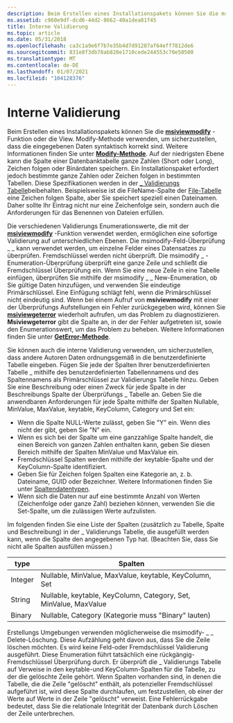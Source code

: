 ```yaml
---
description: Beim Erstellen eines Installationspakets können Sie die msiviewmodify-Funktion oder die View. Modify-Methode verwenden, um sicherzustellen, dass die eingegebenen Daten syntaktisch korrekt sind.
ms.assetid: c960e9df-dcd6-44d2-8662-40a1dea81f45
title: Interne Validierung
ms.topic: article
ms.date: 05/31/2018
ms.openlocfilehash: ca3c1a9e6f7b7e35b4d7d91287af64eff7812de6
ms.sourcegitcommit: 831e8f3db78ab820e1710cede244553c70e50500
ms.translationtype: MT
ms.contentlocale: de-DE
ms.lasthandoff: 01/07/2021
ms.locfileid: "104128376"
---
```

# <a name="internal-validation"></a>Interne Validierung

Beim Erstellen eines Installationspakets können Sie die [**msiviewmodify**](/windows/desktop/api/Msiquery/nf-msiquery-msiviewmodify) -Funktion oder die View. Modify-Methode verwenden, um sicherzustellen, dass die eingegebenen Daten syntaktisch korrekt sind. Weitere Informationen finden Sie unter [**Modify-Methode**](view-modify.md). Auf der niedrigsten Ebene kann die Spalte einer Datenbanktabelle ganze Zahlen (Short oder Long), Zeichen folgen oder Binärdaten speichern. Ein Installationspaket erfordert jedoch bestimmte ganze Zahlen oder Zeichen folgen in bestimmten Tabellen. Diese Spezifikationen werden in der [ \_ Validierungs Tabelle](-validation-table.md)beibehalten. Beispielsweise ist die FileName-Spalte der [File-Tabelle](file-table.md) eine Zeichen folgen Spalte, aber Sie speichert speziell einen Dateinamen. Daher sollte Ihr Eintrag nicht nur eine Zeichenfolge sein, sondern auch die Anforderungen für das Benennen von Dateien erfüllen.

Die verschiedenen Validierungs Enumerationswerte, die mit der [**msiviewmodify**](/windows/desktop/api/Msiquery/nf-msiquery-msiviewmodify) -Funktion verwendet werden, ermöglichen eine sofortige Validierung auf unterschiedlichen Ebenen. Die msimodify-Feld-Überprüfung \_ \_ kann verwendet werden, um einzelne Felder eines Datensatzes zu überprüfen. Fremdschlüssel werden nicht überprüft. Die msimodify \_ -Enumeration-Überprüfung überprüft eine ganze Zeile und schließt die Fremdschlüssel Überprüfung ein. Wenn Sie eine neue Zeile in eine Tabelle einfügen, überprüfen Sie mithilfe der msimodify \_ \_ New-Enumeration, ob Sie gültige Daten hinzufügen, und verwenden Sie eindeutige Primärschlüssel. Eine Einfügung schlägt fehl, wenn die Primärschlüssel nicht eindeutig sind. Wenn bei einem Aufruf von **msiviewmodify** mit einer der Überprüfungs Aufstellungen ein Fehler zurückgegeben wird, können Sie [**msiviewgeterror**](/windows/desktop/api/Msiquery/nf-msiquery-msiviewgeterrora) wiederholt aufrufen, um das Problem zu diagnostizieren. **Msiviewgeterror** gibt die Spalte an, in der der Fehler aufgetreten ist, sowie den Enumerationswert, um das Problem zu beheben. Weitere Informationen finden Sie unter [**GetError-Methode**](view-geterror.md).

Sie können auch die interne Validierung verwenden, um sicherzustellen, dass andere Autoren Daten ordnungsgemäß in die benutzerdefinierte Tabelle eingeben. Fügen Sie jede der Spalten Ihrer benutzerdefinierten Tabelle \_ mithilfe des benutzerdefinierten Tabellennamens und des Spaltennamens als Primärschlüssel zur Validierungs Tabelle hinzu. Geben Sie eine Beschreibung oder einen Zweck für jede Spalte in der Beschreibungs Spalte der Überprüfungs \_ Tabelle an. Geben Sie die anwendbaren Anforderungen für jede Spalte mithilfe der Spalten Nullable, MinValue, MaxValue, keytable, KeyColumn, Category und Set ein:

-   Wenn die Spalte NULL-Werte zulässt, geben Sie "Y" ein. Wenn dies nicht der gibt, geben Sie "N" ein.
-   Wenn es sich bei der Spalte um eine ganzzahlige Spalte handelt, die einen Bereich von ganzen Zahlen enthalten kann, geben Sie diesen Bereich mithilfe der Spalten MinValue und MaxValue ein.
-   Fremdschlüssel Spalten werden mithilfe der keytable-Spalte und der KeyColumn-Spalte identifiziert.
-   Geben Sie für Zeichen folgen Spalten eine Kategorie an, z. b. Dateiname, GUID oder Bezeichner. Weitere Informationen finden Sie unter [Spaltendatentypen](column-data-types.md).
-   Wenn sich die Daten nur auf eine bestimmte Anzahl von Werten (Zeichenfolge oder ganze Zahl) beziehen können, verwenden Sie die Set-Spalte, um die zulässigen Werte aufzulisten.

Im folgenden finden Sie eine Liste der Spalten (zusätzlich zu Tabelle, Spalte und Beschreibung) in der \_ Validierungs Tabelle, die ausgefüllt werden kann, wenn die Spalte den angegebenen Typ hat. (Beachten Sie, dass Sie nicht alle Spalten ausfüllen müssen.)



| type    | Spalten                                                          |
|---------|------------------------------------------------------------------|
| Integer | Nullable, MinValue, MaxValue, keytable, KeyColumn, Set           |
| String  | Nullable, keytable, KeyColumn, Category, Set, MinValue, MaxValue |
| Binary  | Nullable, Category (Kategorie muss "Binary" lauten)                   |



 

Erstellungs Umgebungen verwenden möglicherweise die msimodify- \_ \_ Delete-Löschung. Diese Aufzählung geht davon aus, dass Sie die Zeile löschen möchten. Es wird keine Feld-oder Fremdschlüssel Validierung ausgeführt. Diese Enumeration führt tatsächlich eine rückgängig-Fremdschlüssel Überprüfung durch. Er überprüft die \_ Validierungs Tabelle auf Verweise in den keytable-und KeyColumn-Spalten für die Tabelle, zu der die gelöschte Zeile gehört. Wenn Spalten vorhanden sind, in denen die Tabelle, die die Zeile "gelöscht" enthält, als potenzieller Fremdschlüssel aufgeführt ist, wird diese Spalte durchlaufen, um festzustellen, ob einer der Werte auf Werte in der Zeile "gelöscht" verweist. Eine Fehlerrückgabe bedeutet, dass Sie die relationale Integrität der Datenbank durch Löschen der Zeile unterbrechen.

 

 



